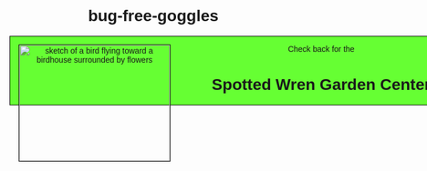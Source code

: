# bug-free-goggles

<!DOCTYPE html>
<html>
 <head>
  <meta charset="utf-8">
  <title>Spotted Wren Garden Center</title>
  <style type="text/css">
	body {font-family:arial,helvetica, sans-serif}
	h1,p {text-align:center}
	img {border:1px solid black}
    #box {background-color:#66ff33; border:1px solid black; width:810px; margin:auto}
	#logoimage {float:left; margin-left:15px}
  </style>
 </head>
 <body>
 <div id="box">
  <p><img src="birdhouse.jpg" alt="sketch of a bird flying toward a birdhouse surrounded by flowers" width="264px" height="204px" id="logoimage" />Check back for the</p>
  <h1>Spotted Wren Garden Center</h1>
 </div>
 </body>
</html>
